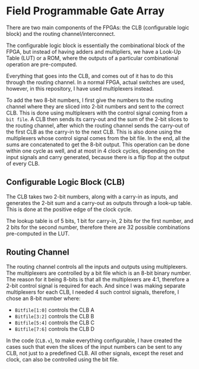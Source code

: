 # Field Programmable Gate Array

There are two main components of the FPGAs: the CLB (configurable logic block) and the routing channel/interconnect.

The configurable logic block is essentially the combinational block of the FPGA, but instead of having adders and multipliers, we have a Look-Up Table (LUT) or a ROM, where the outputs of a particular combinational operation are pre-computed.

Everything that goes into the CLB, and comes out of it has to do this through the routing channel. In a normal FPGA, actual switches are used, however, in this repository, I have used multiplexers instead. 

To add the two 8-bit numbers, I first give the numbers to the routing channel where they are sliced into 2-bit numbers and sent to the correct CLB. This is done using multiplexers with the control signal coming from a ``bit file``. A CLB then sends its carry-out and the sum of the 2-bit slices to the routing channel, after which the routing channel sends the carry-out of the first CLB as the carry-in to the next CLB. This is also done using the multiplexers whose control signal comes from the bit file. In the end, all the sums are concatenated to get the 8-bit output. This operation can be done within one cycle as well, and at most in 4 clock cycles, depending on the input signals and carry generated, because there is a flip flop at the output of every CLB.

## Configurable Logic Block (CLB)
The CLB takes two 2-bit numbers, along with a carry-in as inputs, and generates the 2-bit sum and a carry-out as outputs through a look-up table. This is done at the positive edge of the clock cycle.

The lookup table is of 5 bits, 1 bit for carry-in, 2 bits for the first number, and 2 bits for the second number, therefore there are 32 possible combinations pre-computed in the LUT. 

## Routing Channel
The routing channel controls all the inputs and outputs using multiplexers. The multiplexers are controlled by a bit file which is an 8-bit binary number. The reason for it being 8-bits is that all the multiplexers are 4:1, therefore a 2-bit control signal is required for each. And since I was making separate multiplexers for each CLB, I needed 4 such control signals, therefore, I chose an 8-bit number where:

- ``Bitfile[1:0]`` controls the CLB A
- ``Bitfile[3:2]`` controls the CLB B
- ``Bitfile[5:4]`` controls the CLB C
- ``Bitfile[7:6]`` controls the CLB D

In the code (``CLB.v``), to make everything configurable, I have created the cases such that even the slices of the input numbers can be sent to any CLB, not just to a predefined CLB. All other signals, except the reset and clock, can also be controlled using the bit file.
